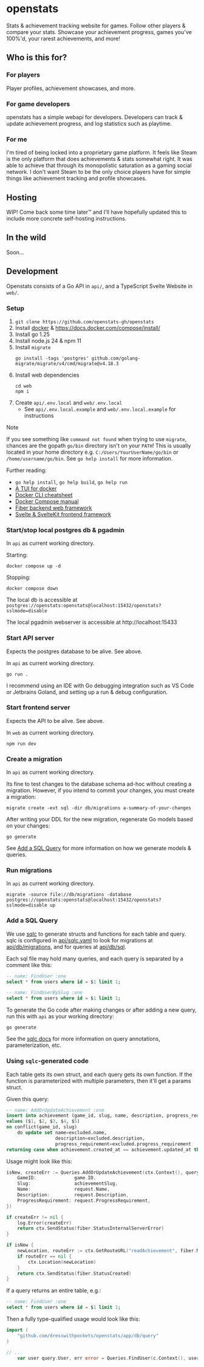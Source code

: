 # openstats

Stats & achievement tracking website for games. Follow other players & compare your stats. Showcase your achievement
progress, games you've 100%'d, your rarest achievements, and more!

## Who is this for?

### For players

Player profiles, achievement showcases, and more.

### For game developers

openstats has a simple webapi for developers. Developers can track & update achievement progress, and log statistics
such as playtime.

### For me

I'm tired of being locked into a proprietary game platform. It feels like Steam is the only platform that does
achievements & stats somewhat right. It was able to achieve that through its monopolistic saturation as a gaming social
network. I don't want Steam to be the only choice players have for simple things like achievement tracking and profile
showcases.

## Hosting

WIP! Come back some time later™ and I'll have hopefully updated this to include more concrete self-hosting
instructions.

## In the wild

Soon...

## Development

Openstats consists of a Go API in `api/`, and a TypeScript Svelte Website in `web/`.

### Setup

1. `git clone https://github.com/openstats-gh/openstats`
2. Install [docker](https://docs.docker.com/engine/install/) & https://docs.docker.com/compose/install/
3. Install go 1.25
4. Install node.js 24 & npm 11
5. Install `migrate`
   ```shell
   go install -tags 'postgres' github.com/golang-migrate/migrate/v4/cmd/migrate@v4.18.3
   ```
6. Install web dependencies
   ```shell
   cd web
   npm i
   ```
7. Create `api/.env.local` and `web/.env.local`
   - See `api/.env.local.example` and `web/.env.local.example` for instructions

> [!NOTE]
> If you see something like `command not found` when trying to use `migrate`, chances are the gopath `go/bin` directory
> isn't on your `PATH`! This is usually located in your home directory e.g. `C:/Users/YourUserName/go/bin` or
> `/home/username/go/bin`. See `go help install` for more information.

Further reading:

- `go help install`, `go help build`, `go help run`
- [A TUI for docker](https://github.com/jesseduffield/lazydocker)
- [Docker CLI cheatsheet](https://docs.docker.com/get-started/docker_cheatsheet.pdf)
- [Docker Compose manual](https://docs.docker.com/compose/)
- [Fiber backend web framework](https://gofiber.io)
- [Svelte & SvelteKit frontend framework](https://svelte.dev/)

### Start/stop local postgres db & pgadmin

In `api` as current working directory.

Starting:

```shell
docker compose up -d
```

Stopping:

```shell
docker compose down
```

The local db is accessible at `postgres://openstats:openstats@localhost:15432/openstats?sslmode=disable`

The local pgadmin webserver is accessible at http://localhost:15433

### Start API server

Expects the postgres database to be alive. See above.

In `api` as current working directory.

```shell
go run .
```

I recommend using an IDE with Go debugging integration such as VS Code or Jetbrains Goland, and setting up
a run & debug configuration.

### Start frontend server

Expects the API to be alive. See above.

In `web` as current working directory.

```shell
npm run dev
```

### Create a migration

In `api` as current working directory.

Its fine to test changes to the database schema ad-hoc without creating a migration. However, if you intend to commit
your changes, you must create a migration:

```shell
migrate create -ext sql -dir db/migrations a-summary-of-your-changes
```

After writing your DDL for the new migration, regenerate Go models based on your changes:

```shell
go generate
```

See [Add a SQL Query](#add-a-sql-query) for more information on how we generate models & queries.

### Run migrations

In `api` as current working directory.

```shell
migrate -source file://db/migrations -database postgres://openstats:openstats@localhost:15432/openstats?sslmode=disable up
```

### Add a SQL Query

We use [sqlc](https://sqlc.dev) to generate structs and functions for each table and query. sqlc is configured in [api/sqlc.yaml](./api/sqlc.yaml) to look for migrations at [api/db/migrations](./api/db/migrations/), and for queries at [api/db/sql](./api/db/sql).

Each sql file may hold many queries, and each query is separated by a comment like this:

```sql
-- name: FindUser :one
select * from users where id = $1 limit 1;

-- name: FindUserBySlug :one
select * from users where id = $1 limit 1;
```

To generate the Go code after making changes or after adding a new query, run this with `api` as your working directory:

```shell
go generate
```

See the [sqlc docs](https://docs.sqlc.dev/en/v1.29.0/) for more information on query annotations, parameterization, etc.

### Using `sqlc`-generated code

Each table gets its own struct, and each query gets its own function. If the function is parameterized with multiple parameters, then it'll get a params struct.

Given this query:

```sql
-- name: AddOrUpdateAchievement :one
insert into achievement (game_id, slug, name, description, progress_requirement)
values ($1, $2, $3, $4, $5)
on conflict(game_id, slug)
    do update set name=excluded.name,
                  description=excluded.description,
                  progress_requirement=excluded.progress_requirement
returning case when achievement.created_at == achievement.updated_at then true else false end as is_new;
```

Usage might look like this:

```go
isNew, createErr := Queries.AddOrUpdateAchievement(ctx.Context(), query.AddOrUpdateAchievementParams{
    GameID:              game.ID,
    Slug:                achievementSlug,
    Name:                request.Name,
    Description:         request.Description,
    ProgressRequirement: request.ProgressRequirement,
})

if createErr != nil {
    log.Error(createErr)
    return ctx.SendStatus(fiber.StatusInternalServerError)
}

if isNew {
    newLocation, routeErr := ctx.GetRouteURL("readAchievement", fiber.Map{"devSlug": devSlug, "gameSlug": gameSlug, "achievementSlug": achievementSlug})
    if routeErr == nil {
        ctx.Location(newLocation)
    }
    return ctx.SendStatus(fiber.StatusCreated)
}
```

If a query returns an entire table, e.g.:

```sql
-- name: FindUser :one
select * from users where id = $1 limit 1;
```

Then a fully type-qualified usage would look like this:

```go
import (
	"github.com/dresswithpockets/openstats/app/db/query"
)

// ...
    var user query.User, err error = Queries.FindUser(c.Context(), userId)
```
